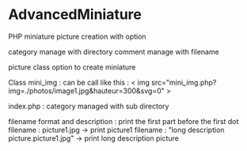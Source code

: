 # AdvancedMiniature
PHP miniature picture creation with option

category manage with directory
comment manage with filename

picture class option to create miniature



Class mini_img : can be call like this : < img src="mini_img.php?img=./photos/image1.jpg&amp;hauteur=300&amp;svg=0" >

index.php : category managed with sub directory


filename format and description : print the first part before the first dot
filename : picture1.jpg -> print picture1
filename : "long description picture.picture1.jpg" -> print long description picture
